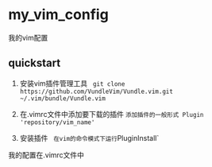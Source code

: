 # my_vim_config
我的vim配置

## quickstart
1. 安装vim插件管理工具
` git clone https://github.com/VundleVim/Vundle.vim.git ~/.vim/bundle/Vundle.vim`

2. 在.vimrc文件中添加要下载的插件
` 添加插件的一般形式 Plugin 'repository/vim_name' `

3. 安装插件
` 在vim的命令模式下运行`PluginInstall`

我的配置在.vimrc文件中
